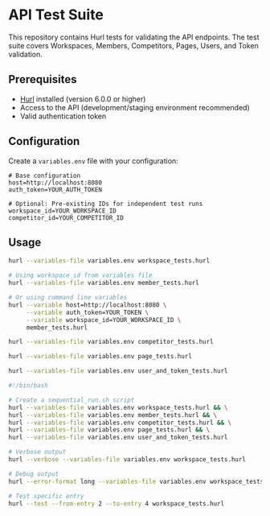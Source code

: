 # API Test Suite

This repository contains Hurl tests for validating the API endpoints. The test suite covers Workspaces, Members, Competitors, Pages, Users, and Token validation.

## Prerequisites

- [Hurl](https://hurl.dev) installed (version 6.0.0 or higher)
- Access to the API (development/staging environment recommended)
- Valid authentication token

## Configuration

Create a `variables.env` file with your configuration:

```env
# Base configuration
host=http://localhost:8080
auth_token=YOUR_AUTH_TOKEN

# Optional: Pre-existing IDs for independent test runs
workspace_id=YOUR_WORKSPACE_ID
competitor_id=YOUR_COMPETITOR_ID
```

## Usage

```bash
hurl --variables-file variables.env workspace_tests.hurl
```

```bash
# Using workspace_id from variables file
hurl --variables-file variables.env member_tests.hurl

# Or using command line variables
hurl --variable host=http://localhost:8080 \
     --variable auth_token=YOUR_TOKEN \
     --variable workspace_id=YOUR_WORKSPACE_ID \
     member_tests.hurl
```

```bash
hurl --variables-file variables.env competitor_tests.hurl
```

```bash
hurl --variables-file variables.env page_tests.hurl
```

```bash
hurl --variables-file variables.env user_and_token_tests.hurl
```

```bash
#!/bin/bash

# Create a sequential_run.sh script
hurl --variables-file variables.env workspace_tests.hurl && \
hurl --variables-file variables.env member_tests.hurl && \
hurl --variables-file variables.env competitor_tests.hurl && \
hurl --variables-file variables.env page_tests.hurl && \
hurl --variables-file variables.env user_and_token_tests.hurl
```

```bash
# Verbose output
hurl --verbose --variables-file variables.env workspace_tests.hurl

# Debug output
hurl --error-format long --variables-file variables.env workspace_tests.hurl

# Test specific entry
hurl --test --from-entry 2 --to-entry 4 workspace_tests.hurl
```
